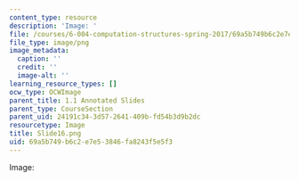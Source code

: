```yaml
---
content_type: resource
description: 'Image: '
file: /courses/6-004-computation-structures-spring-2017/69a5b749b6c2e7e53846fa8243f5e5f3_Slide16.png
file_type: image/png
image_metadata:
  caption: ''
  credit: ''
  image-alt: ''
learning_resource_types: []
ocw_type: OCWImage
parent_title: 1.1 Annotated Slides
parent_type: CourseSection
parent_uid: 24191c34-3d57-2641-409b-fd54b3d9b2dc
resourcetype: Image
title: Slide16.png
uid: 69a5b749-b6c2-e7e5-3846-fa8243f5e5f3
---
```

Image: 

